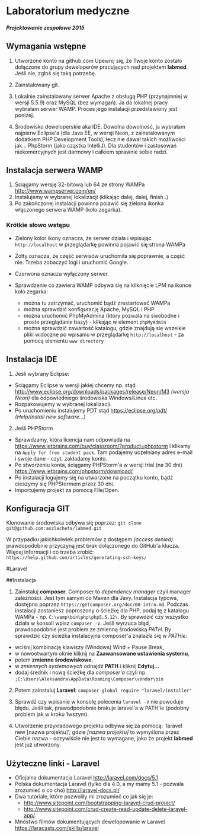 # Laboratorium medyczne
##### Projektowanie zespołowe 2015

## Wymagania wstępne
1.  Utworzone konto na github.com 
    Upewnij się, że Twoje konto zostało dołączone do grupy deweloperów pracujących nad projektem **labmed**.
    Jeśli nie, zgłoś się taką potrzebę.
    
2.  Zainstalowany git. 
    
3.  Lokalnie zainstalowany serwer Apache z obsługą PHP (przynajmniej w wersji 5.5.9) oraz MySQL (bez wymagań).
    Ja do lokalnej pracy wybrałam serwer WAMP. Proces jego instalacji przedstawiony jest poniżej.
    
4.  Środowisko deweloperskie aka IDE. 
    Dowolna dowolność, ja wybrałam najpierw Eclipse'a (dla Java EE, w wersji Neon, z zainstalowanym dodatkiem PHP Development Tools), lecz nie dawał takich możliwości jak... PhpStorm (jako cząstka IntelliJ). Dla studentów i zastosowań niekomercyjnych jest darmowy i całkiem sprawnie sobie radzi.
    
    
## Instalacja serwera WAMP
1. Ściągamy wersję 32-bitową lub 64 ze strony WAMPa http://www.wampserver.com/en/
2. Instalujemy w wybranej lokalizacji (klikając dalej, dalej, finish..)
3. Po zakończonej instalacji powinna pojawić się zielona ikonka włączonego serwera WAMP (koło zegarka).

### Krótkie słowo wstępu
* Zielony kolor ikony oznacza, że serwer działa i wpisując `http://localhost` w przeglądarkę powinna pojawić się strona WAMPa
* Żółty oznacza, że część serwisów uruchomiła się poprawnie, a część nie. Trzeba zobaczyć logi i uruchomić Google.
* Czerwona oznacza wyłączony serwer. 

* Sprawdzenie co zawiera WAMP odbywa się na kliknięcie LPM na ikonce koło zegarka:
  * można tu zatrzymać, uruchomić bądź zrestartować WAMPa
  * można sprawdzić konfigurację Apache, MySQL i PHP
  * można uruchomić PhpMyAdmina (który pozwala na swobodne i proste przeglądanie bazy) - klikając w element `phpMyAdmin`
  * można sprawdzić zawartość katalogu, gdzie znajdują się wszelkie pliki widoczne po wpisaniu w przeglądarkę `http://localhost` - za pomocą elementu `www directory`

## Instalacja IDE
1. Jeśli wybrany Eclipse:
  * Ściągamy Eclipse w wersji jakiej chcemy np. stąd http://www.eclipse.org/downloads/packages/release/Neon/M3 *(wersja Neon)* dla odpowiedniego środowiska Windows/Linux etc. 
  * Rozpakowujemy w wybranej lokalizacji.
  * Po uruchomieniu instalujemy PDT stąd https://eclipse.org/pdt/ *(Help/Install new software...)*
  
2. Jeśli PHPStorm
  * Sprawdzamy, która licencja nam odpowiada na https://www.jetbrains.com/buy/classroom/?product=phpstorm i klikamy na `Apply for free student pack`. Tam podajemy uczelniany adres e-mail i swoje dane - czyt. zakładamy konto. 
  * Po stworzeniu konta, ściągamy PHPStorm'a w wersji trial (na 30 dni) https://www.jetbrains.com/phpstorm/download/
  * Po instalacji logujemy się na utworzone na początku konto, bądź cieszymy się PHPStormem przez 30 dni.
  * Importujemy projekt za pomocą File/Open.

## Konfiguracja GIT
Klonowanie środowiska odbywa się poprzez:
`git clone git@github.com:aszlacheta/labmed.git`

W przypadku jakichkolwiek problemów z dostępem *(access denied)* prawdopodobnie przyczyną jest brak dołączonego do GitHub'a klucza. Więcej informacji i co trzeba zrobić: `https://help.github.com/articles/generating-ssh-keys/`

    
#Laravel

##Instalacja

1. Zainstaluj **composer**. Composer to *dependency manager* czyli manager zależności. Jest tym samym co Maven dla Javy. Instalacja typowa, dostępna poprzez `https://getcomposer.org/doc/00-intro.md`. Podczas instalacji zostaniesz poproszony o ścieżkę dla PHP, podaj tę z katalogu WAMPa - np. `C:\wamp\bin\php\php5.5.12\`. 
By sprawdzić czy wszystko działa w konsoli wpisz `composer -V`. Jeśli wyrzuca błąd, prawdopodobnie jest problem ze zmienną środowiską *PATH*. By sprawdzić czy ścieżka instalacyjna composer'a znalazła się w *PATHie*:
 * wciśnij kombinację klawiszy (Windows) Wind + Pause Break,
 * w nowootwartym oknie kliknij na **Zaawansowane ustawienia systemu**,
 * potem **zmienne środowiskowe**,
 * w *zmiennych systemowych* odnajdź **PATH** i kliknij **Edytuj...**
 * dodaj średnik i nową ścieżkę dla *composer'a* czyli np. `;C:\Users\Aleksandra\AppData\Roaming\Composer\vendor\bin`
 
2. Potem zainstaluj **Laravel**:
`composer global require "laravel/installer"`

3. Sprawdź czy wpisanie w konsolę polecenia `laravel -V` nie powoduje błędu. Jeśli tak, prawodpodobnie brakuje laravel'a w PATH'ie (podobny problem jak w kroku 1wszym).

4. Utworzenie przykładowego projektu odbywa się za pomocą:
`laravel new [nazwa projektu]', gdzie *[nazwa projektu]* to wymyślona przez Ciebie nazwa - oczywiście nie jest to wymagane, jako że projekt **labmed** jest już utworzony.


## Użyteczne linki - Laravel
* Oficjalna dokumentacja Laravel http://laravel.com/docs/5.1
* Polska dokumentacja Laravel (tylko dla 4.0, a my mamy 5.1 - pozwala zrozumieć o co cho) http://laravel-docs.pl/
* Dwa tutoriale, które pozwoliły mi zrozumieć co jak się je: 
  * http://www.sitepoint.com/bootstrapping-laravel-crud-project/
  * http://www.sitepoint.com/crud-create-read-update-delete-laravel-app/
* Mnóstwo filmów dokumentujących dewelopowanie w Laravel https://laracasts.com/skills/laravel
